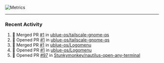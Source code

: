 ![Metrics](https://metrics.lecoq.io/KyleGospo?template=classic&base=header%2C%20activity%2C%20community%2C%20repositories%2C%20metadata&base.indepth=false&base.hireable=false&base.skip=false&config.timezone=America%2FLos_Angeles)

---
### Recent Activity
<!--START_SECTION:activity-->
1. 🎉 Merged PR [#1](https://github.com/ublue-os/tailscale-gnome-qs/pull/1) in [ublue-os/tailscale-gnome-qs](https://github.com/ublue-os/tailscale-gnome-qs)
2. 💪 Opened PR [#1](https://github.com/ublue-os/tailscale-gnome-qs/pull/1) in [ublue-os/tailscale-gnome-qs](https://github.com/ublue-os/tailscale-gnome-qs)
3. 🎉 Merged PR [#1](https://github.com/ublue-os/Logomenu/pull/1) in [ublue-os/Logomenu](https://github.com/ublue-os/Logomenu)
4. 💪 Opened PR [#1](https://github.com/ublue-os/Logomenu/pull/1) in [ublue-os/Logomenu](https://github.com/ublue-os/Logomenu)
5. 💪 Opened PR [#97](https://github.com/Stunkymonkey/nautilus-open-any-terminal/pull/97) in [Stunkymonkey/nautilus-open-any-terminal](https://github.com/Stunkymonkey/nautilus-open-any-terminal)
<!--END_SECTION:activity-->
